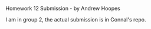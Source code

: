 Homework 12 Submission - by Andrew Hoopes

I am in group 2, the actual submission is in Connal's repo.
